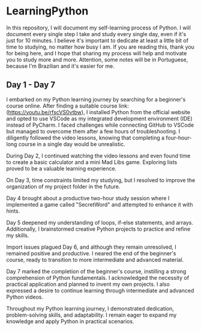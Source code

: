 # LearningPython
In this repository, I will document my self-learning process of Python. I will document every single step I take and study every single day, even if it's just for 10 minutes. I believe it's important to dedicate at least a little bit of time to studying, no matter how busy I am.
If you are reading this, thank you for being here, and I hope that sharing my process will help and motivate you to study more and more.
Attention, some notes will be in Portuguese, because I'm Brazilian and it's easier for me.


## Day 1 - Day 7
I embarked on my Python learning journey by searching for a beginner's course online. After finding a suitable course link:(https://youtu.be/rfscVS0vtbw), I installed Python from the official website and opted to use VSCode as my integrated development environment (IDE) instead of PyCharm. I faced challenges while connecting GitHub to VSCode but managed to overcome them after a few hours of troubleshooting. I diligently followed the video lessons, knowing that completing a four-hour-long course in a single day would be unrealistic.

During Day 2, I continued watching the video lessons and even found time to create a basic calculator and a mini Mad Libs game. Exploring lists proved to be a valuable learning experience.

On Day 3, time constraints limited my studying, but I resolved to improve the organization of my project folder in the future.

Day 4 brought about a productive two-hour study session where I implemented a game called "SecretWord" and attempted to enhance it with hints.

Day 5 deepened my understanding of loops, if-else statements, and arrays. Additionally, I brainstormed creative Python projects to practice and refine my skills.

Import issues plagued Day 6, and although they remain unresolved, I remained positive and productive. I neared the end of the beginner's course, ready to transition to more intermediate and advanced material.

Day 7 marked the completion of the beginner's course, instilling a strong comprehension of Python fundamentals. I acknowledged the necessity of practical application and planned to invent my own projects. I also expressed a desire to continue learning through intermediate and advanced Python videos.

Throughout my Python learning journey, I demonstrated dedication, problem-solving skills, and adaptability. I remain eager to expand my knowledge and apply Python in practical scenarios.